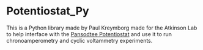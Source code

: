 # Potentiostat_Py
This is a Python library made by Paul Kreymborg made for the Atkinson Lab to help interface with the [Pansodtee Potentiostat](https://doi.org/10.1371/journal.pone.0257167) and use it to run chronoamperometry and cyclic voltammetry experiments.

